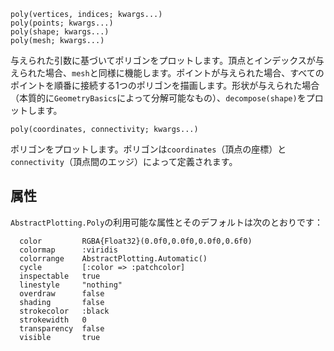 ```
poly(vertices, indices; kwargs...)
poly(points; kwargs...)
poly(shape; kwargs...)
poly(mesh; kwargs...)
```

与えられた引数に基づいてポリゴンをプロットします。頂点とインデックスが与えられた場合、`mesh`と同様に機能します。ポイントが与えられた場合、すべてのポイントを順番に接続する1つのポリゴンを描画します。形状が与えられた場合（本質的に`GeometryBasics`によって分解可能なもの）、`decompose(shape)`をプロットします。

```
poly(coordinates, connectivity; kwargs...)
```

ポリゴンをプロットします。ポリゴンは`coordinates`（頂点の座標）と`connectivity`（頂点間のエッジ）によって定義されます。

## 属性

`AbstractPlotting.Poly`の利用可能な属性とそのデフォルトは次のとおりです：

```
  color         RGBA{Float32}(0.0f0,0.0f0,0.0f0,0.6f0)
  colormap      :viridis
  colorrange    AbstractPlotting.Automatic()
  cycle         [:color => :patchcolor]
  inspectable   true
  linestyle     "nothing"
  overdraw      false
  shading       false
  strokecolor   :black
  strokewidth   0
  transparency  false
  visible       true
```
